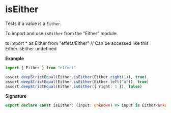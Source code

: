 # isEither

Tests if a value is a `Either`.

To import and use `isEither` from the "Either" module:

ts
import \* as Either from "effect/Either"
// Can be accessed like this
Either.isEither
undefined

**Example**

```ts
import { Either } from "effect"

assert.deepStrictEqual(Either.isEither(Either.right(1)), true)
assert.deepStrictEqual(Either.isEither(Either.left("a")), true)
assert.deepStrictEqual(Either.isEither({ right: 1 }), false)
```

**Signature**

```ts
export declare const isEither: (input: unknown) => input is Either<unknown, unknown>
```
